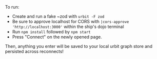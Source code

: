 To run:

- Create and run a fake ~zod with `urbit -F zod`
- Be sure to approve localhost for CORS with `|cors-approve 'http://localhost:3000'` within the ship's dojo terminal
- Run `npm install` followed by `npm start`
- Press "Connect" on the newly opened page.

Then, anything you enter will be saved to your local urbit graph store and
persisted across reconnects!
